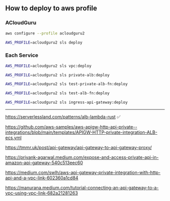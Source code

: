 
## How to deploy to aws profile

### ACloudGuru
```bash
aws configure --profile acloudguru2
```

```bash
AWS_PROFILE=acloudguru2 sls deploy
```


### Each Service

```bash
AWS_PROFILE=acloudguru2 sls vpc:deploy
```

```bash
AWS_PROFILE=acloudguru2 sls private-alb:deploy
```

```bash
AWS_PROFILE=acloudguru2 sls test-private-alb-fn:deploy
```


```bash
AWS_PROFILE=acloudguru2 sls test-alb-fn:deploy
```

```bash
AWS_PROFILE=acloudguru2 sls ingress-api-gateway:deploy
```



----
https://serverlessland.com/patterns/alb-lambda-rust ✅


https://github.com/aws-samples/aws-apigw-http-api-private--integrations/blob/main/templates/APIGW-HTTP-private-integration-ALB-ecs.yml


https://tmmr.uk/post/api-gateway/api-gateway-to-api-gateway-proxy/


https://priyank-agarwal.medium.com/expose-and-access-private-api-in-amazon-api-gateway-540c513eec60


https://medium.com/swlh/aws-api-gateway-private-integration-with-http-api-and-a-vpc-link-602360a1cd84


https://manurana.medium.com/tutorial-connecting-an-api-gateway-to-a-vpc-using-vpc-link-682a21281263
